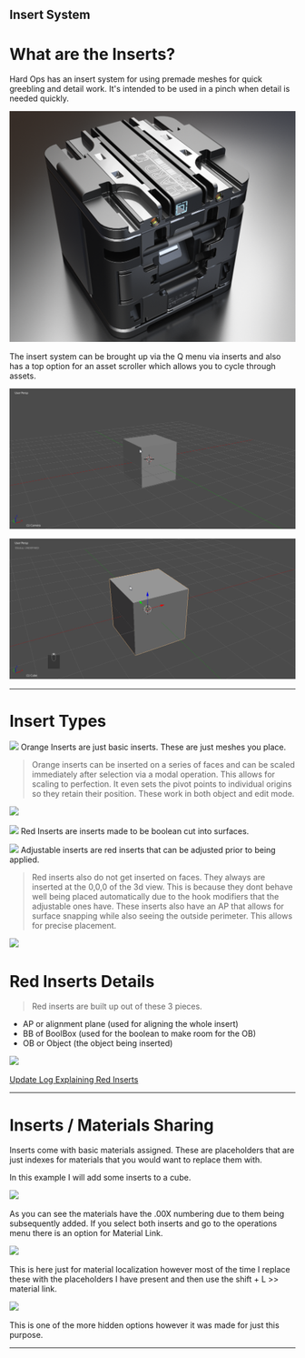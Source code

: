 ## Insert System

# What are the Inserts?

Hard Ops has an insert system for using premade meshes for quick greebling and detail work. It's intended to be used in a pinch when detail is needed quickly.

![](insert/ins_preview.png)

The insert system can be brought up via the Q menu via inserts and also has a top option for an asset scroller which allows you to cycle through assets.

![](insert/ins_1.gif)

![](insert/ins_2.gif)

___

# Insert Types

![](https://raw.githubusercontent.com/mx1001/hardops_manual/master/docs/img/faq/faq21.png) Orange Inserts are just basic inserts. These are just meshes you place.

> Orange inserts can be inserted on a series of faces and can be scaled immediately after selection via a modal operation. This allows for scaling to perfection. It even sets the pivot points to individual origins so they retain their position. These work in both object and edit mode.

![](https://raw.githubusercontent.com/mx1001/hardops_manual/master/docs/img/faq/faq24.gif)

![](https://raw.githubusercontent.com/mx1001/hardops_manual/master/docs/img/faq/faq22.png) Red Inserts are inserts made to be boolean cut into surfaces.

![](https://raw.githubusercontent.com/mx1001/hardops_manual/master/docs/img/faq/faq23.png) Adjustable inserts are red inserts that can be adjusted prior to being applied.

>Red inserts also do not get inserted on faces. They always are inserted at the 0,0,0 of the 3d view. This is because they dont behave well being placed automatically due to the hook modifiers that the adjustable ones have. These inserts also have an AP that allows for surface snapping while also seeing the outside perimeter. This allows for precise placement.

![](https://raw.githubusercontent.com/mx1001/hardops_manual/master/docs/img/faq/faq25.gif)

# Red Inserts Details

> Red inserts are built up out of these 3 pieces.
  - AP or alignment plane (used for aligning the whole insert)
  - BB of BoolBox (used for the boolean to make room for the OB)
  - OB or Object (the object being inserted)

![](https://raw.githubusercontent.com/mx1001/hardops_manual/master/docs/img/faq/faq26.png)

[Update Log Explaining Red Inserts ](https://masterxeon1001.com/2016/01/05/hops0065update/)

___

# Inserts / Materials Sharing

Inserts come with basic materials assigned. These are placeholders that are just indexes for materials that you would want to replace them with.

In this example I will add some inserts to a cube.

![](https://raw.githubusercontent.com/mx1001/hardops_manual/master/docs/img/inserts/ins1.gif)

As you can see the materials have the .00X numbering due to them being subsequently added. If you select both inserts and go to the operations menu there is an option for Material Link.

![](https://raw.githubusercontent.com/mx1001/hardops_manual/master/docs/img/inserts/ins2.gif)

This is here just for material localization however most of the time I replace these with the placeholders I have present and then use the shift + L >> material link.

![](https://raw.githubusercontent.com/mx1001/hardops_manual/master/docs/img/inserts/ins3.gif)

This is one of the more hidden options however it was made for just this purpose.

---
